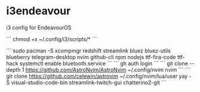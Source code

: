 # i3endeavour
i3 config for EndeavourOS

´´´
chmod +x ~/.config/i3/scripts/*
´´´

´´´
sudo pacman -S xcompmgr redshift streamlink bluez bluez-utils blueberry telegram-desktop nvim github-cli npm nodejs ttf-fira-code ttf-hack
systemctl enable bluetooth.service
´´´
´´´
gh auth login
´´´
´´´
git clone --depth 1 https://github.com/AstroNvim/AstroNvim ~/.config/nvim
nvim
´´´
´´´
git clone https://github.com/celewin/astrovim ~/.config/nvim/lua/user
yay -S visual-studio-code-bin streamlink-twitch-gui chatterino2-git 
´´´

